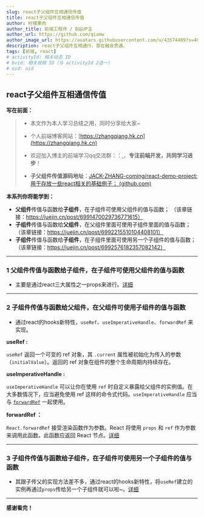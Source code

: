 ```yaml
---
slug: react子父组件互相通信传值
title: react子父组件互相通信传值
author: 柠檬果肉
author_title: 前端工程师 / B站UP主
author_url: https://github.com/qiamw
author_image_url: https://avatars.githubusercontent.com/u/43574409?s=400&u=f5973781cf424d7cf56d7ff289f132f11ff51718&v=4
description: react子父组件互相通行，意在融会贯通。
tags: [前端, react]
# activityId: 相关动态 ID
# bvid: 相关视频 ID（与 activityId 2选一）
# oid: oid
---
```


<!-- truncate -->

## react子父组件互相通信传值

**写在前面：**

> - 本文作为本人学习总结之用，同时分享给大家~
>
> - 个人前端博客网站：[https://zhangqiang.hk.cn](https://zhangqiang.hk.cn)
>
> - 欢迎加入博主的前端学习qq交流群：：[  ](https://link.juejin.cn/?target=https%3A%2F%2Fqm.qq.com%2Fcgi-bin%2Fqm%2Fqr%3Fk%3DEbeK9mdG0e6P2pZdonIoILPqcGNsnR1x%26jump_from%3Dwebapi)，**专注前端开发，共同学习进步**！
>
> - **子父组件传值源码地址**：[JACK-ZHANG-coming/react-demo-project: 用于存放一些react相关的基础例子； (github.com)](https://github.com/qiamw/react-demo-project)

**本系列你将能学到：**

- **父组件**传值与函数给**子组件**，在子组件可使用父组件的值与函数； （该章链接：https://juejin.cn/post/6991470029736771615）
- **子组件**传值与函数给**父组件**，在父组件里面可使用子组件里面的值与函数；（该章链接：https://juejin.cn/post/6992215510104408101）
- **子组件**传值与函数给**子组件**，在子组件里面可使用另一个子组件的值与函数；（该章链接：https://juejin.cn/post/6992576182357082142）

------



### 1 **父组件**传值与函数给**子组件**，在子组件可使用父组件的值与函数

- 主要是通过react三大属性之一props来进行。[详细](https://juejin.cn/post/6991470029736771615)

---

### 2 子组件传值与函数给父组件，在父组件可使用子组件的值与函数

- 通过react的hooks新特性，`useRef`、`useImperativeHandle`、`forwardRef` 来实现。

**useRef :**

`useRef` 返回一个可变的 ref 对象，其 `.current` 属性被初始化为传入的参数（`initialValue`）。返回的 ref 对象在组件的整个生命周期内持续存在。

**useImperativeHandle :**

`useImperativeHandle` 可以让你在使用 `ref` 时自定义暴露给父组件的实例值。在大多数情况下，应当避免使用 ref 这样的命令式代码。`useImperativeHandle` 应当与 [`forwardRef`](https://zh-hans.reactjs.org/docs/react-api.html#reactforwardref) 一起使用。

**forwardRef ：**

`React.forwardRef` 接受渲染函数作为参数。React 将使用 `props` 和 `ref` 作为参数来调用此函数。此函数应返回 React 节点。[详细](https://juejin.cn/post/6992215510104408101)

---

### 3 子组件传值与函数给子组件，在子组件可使用另一个子组件的值与函数

- 其跟子传父的实现方法差不多，通过react的hooks新特性，将`useRef`建立的实例再通过`props`传给另一个子组件就可以啦~。[详细](  https://juejin.cn/post/6992576182357082142)

------

**感谢看完！**

